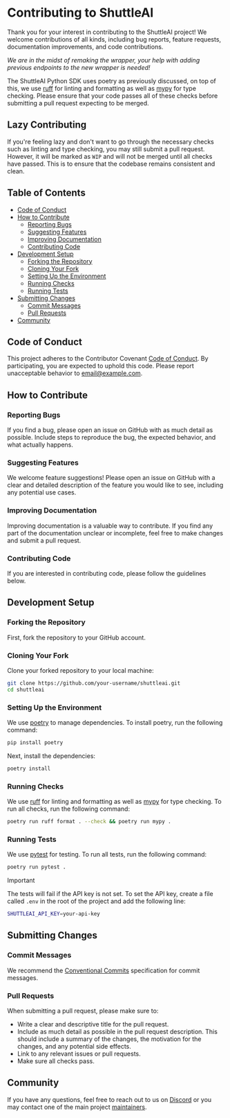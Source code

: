 # Contributing to ShuttleAI

Thank you for your interest in contributing to the ShuttleAI project! We welcome contributions of all kinds, including bug reports, feature requests, documentation improvements, and code contributions.

*We are in the midst of remaking the wrapper, your help with adding previous endpoints to the new wrapper is needed!*

The ShuttleAI Python SDK uses poetry as previously discussed, on top of this, we use [ruff](https://github.com/astral-sh/ruff) for linting and formatting as well as [mypy](https://github.com/python/mypy) for type checking. Please ensure that your code passes all of these checks before submitting a pull request expecting to be merged.

## Lazy Contributing

If you're feeling lazy and don't want to go through the necessary checks such as linting and type checking, you may still submit a pull request. However, it will be marked as `WIP` and will not be merged until all checks have passed. This is to ensure that the codebase remains consistent and clean.

## Table of Contents

- [Code of Conduct](#code-of-conduct)
- [How to Contribute](#how-to-contribute)
  - [Reporting Bugs](#reporting-bugs)
  - [Suggesting Features](#suggesting-features)
  - [Improving Documentation](#improving-documentation)
  - [Contributing Code](#contributing-code)
- [Development Setup](#development-setup)
  - [Forking the Repository](#forking-the-repository)
  - [Cloning Your Fork](#cloning-your-fork)
  - [Setting Up the Environment](#setting-up-the-environment)
  - [Running Checks](#running-checks)
  - [Running Tests](#running-tests)
- [Submitting Changes](#submitting-changes)
  - [Commit Messages](#commit-messages)
  - [Pull Requests](#pull-requests)
- [Community](#community)

## Code of Conduct

This project adheres to the Contributor Covenant [Code of Conduct](CODE_OF_CONDUCT.md). By participating, you are expected to uphold this code. Please report unacceptable behavior to [email@example.com](mailto:email@example.com).

## How to Contribute

### Reporting Bugs

If you find a bug, please open an issue on GitHub with as much detail as possible. Include steps to reproduce the bug, the expected behavior, and what actually happens.

### Suggesting Features

We welcome feature suggestions! Please open an issue on GitHub with a clear and detailed description of the feature you would like to see, including any potential use cases.

### Improving Documentation

Improving documentation is a valuable way to contribute. If you find any part of the documentation unclear or incomplete, feel free to make changes and submit a pull request.

### Contributing Code

If you are interested in contributing code, please follow the guidelines below.

## Development Setup

### Forking the Repository

First, fork the repository to your GitHub account.

### Cloning Your Fork

Clone your forked repository to your local machine:

```sh
git clone https://github.com/your-username/shuttleai.git
cd shuttleai
```

### Setting Up the Environment

We use [poetry](https://python-poetry.org/) to manage dependencies. To install poetry, run the following command:

```sh
pip install poetry
```

Next, install the dependencies:

```sh
poetry install
```

### Running Checks

We use [ruff](https://github.com/astral-sh/ruff) for linting and formatting as well as [mypy](https://github.com/python/mypy) for type checking. To run all checks, run the following command:

```sh
poetry run ruff format . --check && poetry run mypy .
```

### Running Tests

We use [pytest](https://docs.pytest.org/en/latest/) for testing. To run all tests, run the following command:

```sh
poetry run pytest .
```

> [!IMPORTANT]
> The tests will fail if the API key is not set. To set the API key, create a file called `.env` in the root of the project and add the following line:
> ```sh
> SHUTTLEAI_API_KEY=your-api-key
> ```


## Submitting Changes

### Commit Messages

We recommend the [Conventional Commits](https://www.conventionalcommits.org/en/v1.0.0/) specification for commit messages.

### Pull Requests

When submitting a pull request, please make sure to:

- Write a clear and descriptive title for the pull request.
- Include as much detail as possible in the pull request description. This should include a summary of the changes, the motivation for the changes, and any potential side effects.
- Link to any relevant issues or pull requests.
- Make sure all checks pass.

## Community

If you have any questions, feel free to reach out to us on [Discord](https://discord.gg/shuttleai) or you may contact one of the main project [maintainers](https://github.com/shuttleai/shuttleai-python/graphs/contributors).
